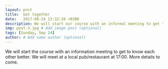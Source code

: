 ```yaml
---
layout: post
title:  Get together
date:   2017-08-24 13:32:20 +0300
description: We will start our course with an informal meeting to get to know each other better.
img: post-3.jpg # Add image post (optional)
tags: [Sunday, Sep 24]
author: # Add name author (optional)
---
```


We will start the course with an information meeting to get to know each other better. We will meet at a local 
pub/restaurant at 17:00. More details to come.

